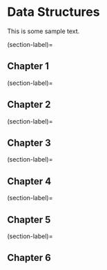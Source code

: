 # Data Structures

This is some sample text.

(section-label)=
## Chapter 1

(section-label)=
## Chapter 2

(section-label)=
## Chapter 3

(section-label)=
## Chapter 4

(section-label)=
## Chapter 5

(section-label)=
## Chapter 6
